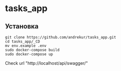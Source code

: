 # tasks_app
## Установка
```
git clone https://github.com/andrekur/tasks_app.git
cd tasks_app/_CD
mv env.example .env
sudo docker-compose build
sudo docker-compose up
```
Check url "http://localhost/api/swagger/"
